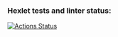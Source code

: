 ### Hexlet tests and linter status:
[![Actions Status](https://github.com/puma0050/qa-engineer-project-85/actions/workflows/hexlet-check.yml/badge.svg)](https://github.com/puma0050/qa-engineer-project-85/actions)